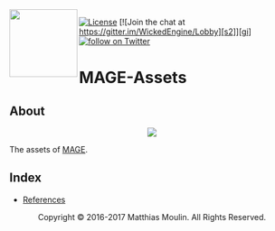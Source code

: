 <img align="left" src="https://github.com/matt77hias/MAGE/blob/master/res/MAGE.png" width="120px"/>

[![License][s1]][li] [![Join the chat at https://gitter.im/WickedEngine/Lobby][s2]][gi]
<a href="https://twitter.com/intent/follow?screen_name=matt77hias"><img src="https://img.shields.io/twitter/follow/matt77hias.svg?style=social" alt="follow on Twitter"></a>

[s1]: https://img.shields.io/badge/license-GPL%203.0-blue.svg
[s2]: https://badges.gitter.im/MatthiasAdvancedGameEngine/Lobby.svg

[li]: https://raw.githubusercontent.com/matt77hias/MAGE-Assets/master/LICENSE.txt
[gi]: https://gitter.im/MatthiasAdvancedGameEngine/Lobby?utm_source=badge&utm_medium=badge&utm_campaign=pr-badge&utm_content=badge

# MAGE-Assets

## About
<p align="center"><img src="https://github.com/matt77hias/MAGE/blob/master/res/Example.png"></p>

The assets of [MAGE](https://github.com/matt77hias/MAGE).

## Index
* [References](meta/references.md)

<p align="center">Copyright © 2016-2017 Matthias Moulin. All Rights Reserved.</p>
